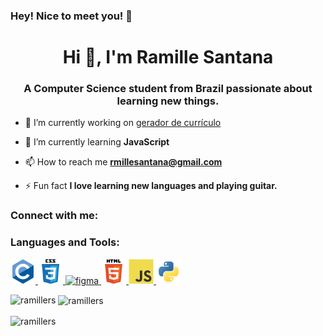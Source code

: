 ### Hey! Nice to meet you! 👋

<h1 align="center">Hi 👋, I'm Ramille Santana</h1>
<h3 align="center">A Computer Science student from Brazil passionate about learning new things.</h3>

- 🔭 I’m currently working on [gerador de currículo](https://github.com/ramillers/geradorCurriculo.git)

- 🌱 I’m currently learning **JavaScript**

- 📫 How to reach me **rmillesantana@gmail.com**

- ⚡ Fun fact **I love learning new languages and playing guitar.**

<h3 align="left">Connect with me:</h3>
<p align="left">
</p>

<h3 align="left">Languages and Tools:</h3>
<p align="left"> <a href="https://www.cprogramming.com/" target="_blank" rel="noreferrer"> <img src="https://raw.githubusercontent.com/devicons/devicon/master/icons/c/c-original.svg" alt="c" width="40" height="40"/> </a> <a href="https://www.w3schools.com/css/" target="_blank" rel="noreferrer"> <img src="https://raw.githubusercontent.com/devicons/devicon/master/icons/css3/css3-original-wordmark.svg" alt="css3" width="40" height="40"/> </a> <a href="https://www.figma.com/" target="_blank" rel="noreferrer"> <img src="https://www.vectorlogo.zone/logos/figma/figma-icon.svg" alt="figma" width="40" height="40"/> </a> <a href="https://www.w3.org/html/" target="_blank" rel="noreferrer"> <img src="https://raw.githubusercontent.com/devicons/devicon/master/icons/html5/html5-original-wordmark.svg" alt="html5" width="40" height="40"/> </a> <a href="https://developer.mozilla.org/en-US/docs/Web/JavaScript" target="_blank" rel="noreferrer"> <img src="https://raw.githubusercontent.com/devicons/devicon/master/icons/javascript/javascript-original.svg" alt="javascript" width="40" height="40"/> </a> <a href="https://www.python.org" target="_blank" rel="noreferrer"> <img src="https://raw.githubusercontent.com/devicons/devicon/master/icons/python/python-original.svg" alt="python" width="40" height="40"/> </a> </p>

<p><img align="left" src="https://github-readme-stats.vercel.app/api/top-langs?username=ramillers&show_icons=true&locale=en&layout=compact" alt="ramillers" /></p>

<p>&nbsp;<img align="center" src="https://github-readme-stats.vercel.app/api?username=ramillers&show_icons=true&locale=en" alt="ramillers" /></p>

<p><img align="center" src="https://github-readme-streak-stats.herokuapp.com/?user=ramillers&" alt="ramillers" /></p>


